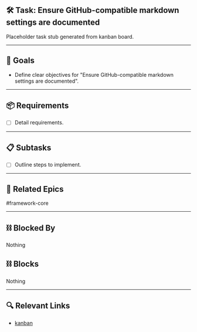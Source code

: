 ## 🛠️ Task: Ensure GitHub-compatible markdown settings are documented

Placeholder task stub generated from kanban board.

---

## 🎯 Goals

- Define clear objectives for "Ensure GitHub-compatible markdown settings are documented".

---

## 📦 Requirements

- [ ] Detail requirements.

---

## 📋 Subtasks

- [ ] Outline steps to implement.

---

## 🔗 Related Epics

#framework-core

---

## ⛓️ Blocked By

Nothing

## ⛓️ Blocks

Nothing

---

## 🔍 Relevant Links

- [kanban](../boards/kanban.md)
